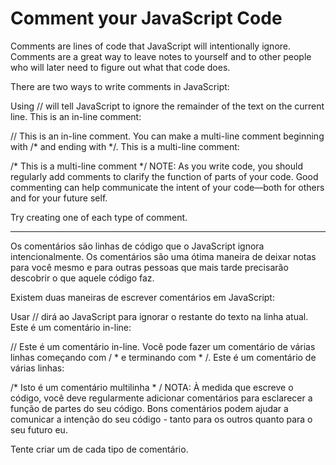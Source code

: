 # Comment your JavaScript Code

Comments are lines of code that JavaScript will intentionally ignore. Comments are a great way to leave notes to yourself and to other people who will later need to figure out what that code does.

There are two ways to write comments in JavaScript:

Using // will tell JavaScript to ignore the remainder of the text on the current line. This is an in-line comment:

// This is an in-line comment.
You can make a multi-line comment beginning with /* and ending with */. This is a multi-line comment:

/* This is a
multi-line comment */
NOTE: As you write code, you should regularly add comments to clarify the function of parts of your code. Good commenting can help communicate the intent of your code—both for others and for your future self.

Try creating one of each type of comment.

---

Os comentários são linhas de código que o JavaScript ignora intencionalmente. Os comentários são uma ótima maneira de deixar notas para você mesmo e para outras pessoas que mais tarde precisarão descobrir o que aquele código faz.

Existem duas maneiras de escrever comentários em JavaScript:

Usar // dirá ao JavaScript para ignorar o restante do texto na linha atual. Este é um comentário in-line:

// Este é um comentário in-line.
Você pode fazer um comentário de várias linhas começando com / * e terminando com * /. Este é um comentário de várias linhas:

/* Isto é um
comentário multilinha * /
NOTA: À medida que escreve o código, você deve regularmente adicionar comentários para esclarecer a função de partes do seu código. Bons comentários podem ajudar a comunicar a intenção do seu código - tanto para os outros quanto para o seu futuro eu.

Tente criar um de cada tipo de comentário.
